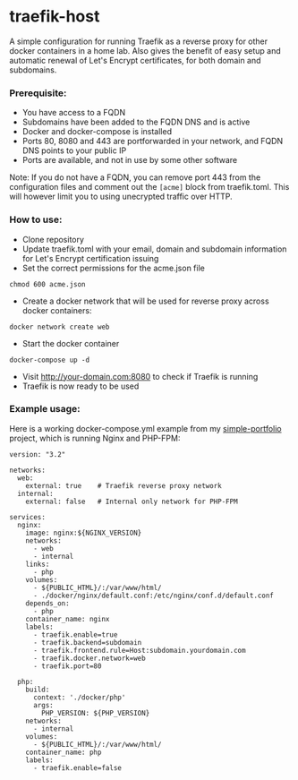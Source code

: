 # traefik-host
A simple configuration for running Traefik as a reverse proxy for other docker containers in a home lab. 
Also gives the benefit of easy setup and automatic renewal of Let's Encrypt certificates, for both domain and subdomains.


### Prerequisite:
- You have access to a FQDN
- Subdomains have been added to the FQDN DNS and is active
- Docker and docker-compose is installed
- Ports 80, 8080 and 443 are portforwarded in your network, and FQDN DNS points to your public IP
- Ports are available, and not in use by some other software

Note: If you do not have a FQDN, you can remove port 443 from the configuration files and comment out the `[acme]` block from traefik.toml. This will however limit you to using unecrypted traffic over HTTP.

### How to use:
- Clone repository
- Update traefik.toml with your email, domain and subdomain information for Let's Encrypt certification issuing
- Set the correct permissions for the acme.json file
```
chmod 600 acme.json
```
- Create a docker network that will be used for reverse proxy across docker containers:
```
docker network create web
```
- Start the docker container
```
docker-compose up -d
```
- Visit http://your-domain.com:8080 to check if Traefik is running
- Traefik is now ready to be used 


### Example usage:
Here is a working docker-compose.yml example from my [simple-portfolio](https://github.com/frealmyr/simple-portfolio) project, which is running Nginx and PHP-FPM:
```
version: "3.2"                                                                                                                                                                                                 
                                                                                                                                                                                                               
networks:                                                                                                                                                                                                      
  web:                                                                                                                                                                                                         
    external: true    # Traefik reverse proxy network                                                                                                                                                                                           
  internal:                                                                                                                                                                                                    
    external: false   # Internal only network for PHP-FPM                                                                                                                                                                                      
                                                                                                                                                                                                               
services:                                                                                                                                                                                                                                                                                                                                                                                                      
  nginx:                                                                                                                                                                                                       
    image: nginx:${NGINX_VERSION}                                                                                                                                                                              
    networks:                                                                                                                                                                                                  
      - web                                                                                                                                                                                                    
      - internal                                                                                                                                                                                               
    links:                                                                                                                                                                                                     
      - php                                                                                                                                                                                                    
    volumes:                                                                                                                                                                                                   
      - ${PUBLIC_HTML}/:/var/www/html/                                                                                                                                                                         
      - ./docker/nginx/default.conf:/etc/nginx/conf.d/default.conf                                                                                                                                             
    depends_on:                                                                                                                                                                                                
      - php                                                                                                                                                                                                    
    container_name: nginx                                                                                                                                                                                  
    labels:                                                                                                                                                                                                    
      - traefik.enable=true                                                                                                                                                                                    
      - traefik.backend=subdomain                                                                                                                                                                              
      - traefik.frontend.rule=Host:subdomain.yourdomain.com                                                                                                                                                          
      - traefik.docker.network=web                                                                                                                                                                             
      - traefik.port=80                                                                                                                                                                                        
                                                                                                                                                                                                                                                                                                                                                                                                       
  php:                                                                                                                                                                                                         
    build:                                                                                                                                                                                                     
      context: './docker/php'                                                                                                                                                                                  
      args:                                                                                                                                                                                                    
        PHP_VERSION: ${PHP_VERSION}
    networks:
      - internal
    volumes:
      - ${PUBLIC_HTML}/:/var/www/html/
    container_name: php
    labels:
      - traefik.enable=false
